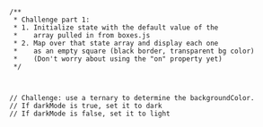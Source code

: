     /**
     * Challenge part 1:
     * 1. Initialize state with the default value of the
     *    array pulled in from boxes.js
     * 2. Map over that state array and display each one
     *    as an empty square (black border, transparent bg color)
     *    (Don't worry about using the "on" property yet)
     */



    // Challenge: use a ternary to determine the backgroundColor.
    // If darkMode is true, set it to dark
    // If darkMode is false, set it to light
